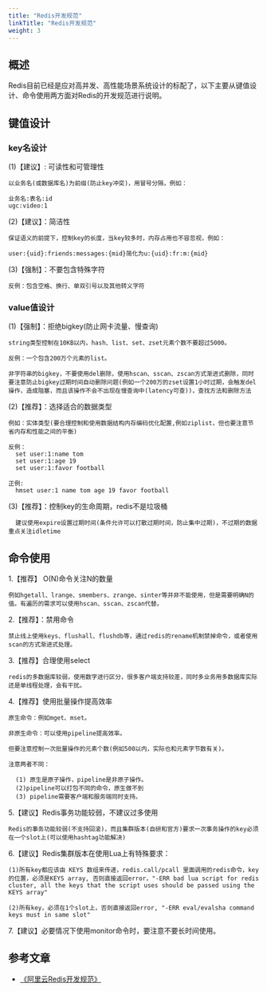 ```yaml
---
title: "Redis开发规范"
linkTitle: "Redis开发规范"
weight: 3
---
```


## 概述

Redis目前已经是应对高并发、高性能场景系统设计的标配了，以下主要从键值设计、命令使用两方面对Redis的开发规范进行说明。

## 键值设计

### key名设计

  (1)【建议】: 可读性和可管理性

    以业务名(或数据库名)为前缀(防止key冲突)，用冒号分隔，例如：
    
    业务名:表名:id
    ugc:video:1

  (2)【建议】：简洁性

    保证语义的前提下，控制key的长度，当key较多时，内存占用也不容忽视，例如：
    
    user:{uid}:friends:messages:{mid}简化为u:{uid}:fr:m:{mid}

  (3)【强制】：不要包含特殊字符

    反例：包含空格、换行、单双引号以及其他转义字符

### value值设计

   (1)【强制】：拒绝bigkey(防止网卡流量、慢查询)

    string类型控制在10KB以内，hash、list、set、zset元素个数不要超过5000。
    
    反例：一个包含200万个元素的list。
    
    非字符串的bigkey，不要使用del删除，使用hscan、sscan、zscan方式渐进式删除，同时要注意防止bigkey过期时间自动删除问题(例如一个200万的zset设置1小时过期，会触发del操作，造成阻塞，而且该操作不会不出现在慢查询中(latency可查))，查找方法和删除方法

   (2)【推荐】：选择适合的数据类型

    例如：实体类型(要合理控制和使用数据结构内存编码优化配置,例如ziplist，但也要注意节省内存和性能之间的平衡)
    
    反例：
      set user:1:name tom
      set user:1:age 19
      set user:1:favor football
      
    正例:
      hmset user:1 name tom age 19 favor football

   (3)【推荐】：控制key的生命周期，redis不是垃圾桶

      建议使用expire设置过期时间(条件允许可以打散过期时间，防止集中过期)，不过期的数据重点关注idletime

## 命令使用

1.【推荐】 O(N)命令关注N的数量

    例如hgetall、lrange、smembers、zrange、sinter等并非不能使用，但是需要明确N的值。有遍历的需求可以使用hscan、sscan、zscan代替。

2.【推荐】：禁用命令

    禁止线上使用keys、flushall、flushdb等，通过redis的rename机制禁掉命令，或者使用scan的方式渐进式处理。

3.【推荐】合理使用select

    redis的多数据库较弱，使用数字进行区分，很多客户端支持较差，同时多业务用多数据库实际还是单线程处理，会有干扰。

4.【推荐】使用批量操作提高效率

    原生命令：例如mget、mset。
    
    非原生命令：可以使用pipeline提高效率。
    
    但要注意控制一次批量操作的元素个数(例如500以内，实际也和元素字节数有关)。
    
    注意两者不同：
    
      (1) 原生是原子操作，pipeline是非原子操作。
      (2)pipeline可以打包不同的命令，原生做不到
      (3) pipeline需要客户端和服务端同时支持。

5.【建议】Redis事务功能较弱，不建议过多使用

    Redis的事务功能较弱(不支持回滚)，而且集群版本(自研和官方)要求一次事务操作的key必须在一个slot上(可以使用hashtag功能解决)

6.【建议】Redis集群版本在使用Lua上有特殊要求：

    (1)所有key都应该由 KEYS 数组来传递，redis.call/pcall 里面调用的redis命令，key的位置，必须是KEYS array, 否则直接返回error，"-ERR bad lua script for redis cluster, all the keys that the script uses should be passed using the KEYS array"
      
    (2)所有key，必须在1个slot上，否则直接返回error, "-ERR eval/evalsha command keys must in same slot"

7.【建议】必要情况下使用monitor命令时，要注意不要长时间使用。

## 参考文章

+ [《阿里云Redis开发规范》](https://developer.aliyun.com/article/531067)
